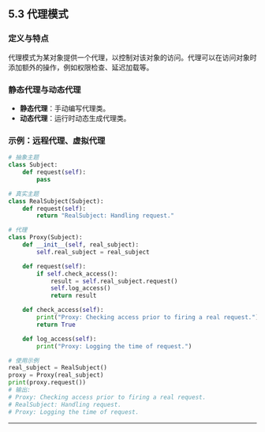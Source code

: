 ## **5.3 代理模式**

### **定义与特点**

代理模式为某对象提供一个代理，以控制对该对象的访问。代理可以在访问对象时添加额外的操作，例如权限检查、延迟加载等。

### **静态代理与动态代理**

- **静态代理**：手动编写代理类。
- **动态代理**：运行时动态生成代理类。

### **示例：远程代理、虚拟代理**

```python
# 抽象主题
class Subject:
    def request(self):
        pass

# 真实主题
class RealSubject(Subject):
    def request(self):
        return "RealSubject: Handling request."

# 代理
class Proxy(Subject):
    def __init__(self, real_subject):
        self.real_subject = real_subject

    def request(self):
        if self.check_access():
            result = self.real_subject.request()
            self.log_access()
            return result

    def check_access(self):
        print("Proxy: Checking access prior to firing a real request.")
        return True

    def log_access(self):
        print("Proxy: Logging the time of request.")

# 使用示例
real_subject = RealSubject()
proxy = Proxy(real_subject)
print(proxy.request())
# 输出:
# Proxy: Checking access prior to firing a real request.
# RealSubject: Handling request.
# Proxy: Logging the time of request.
```

---